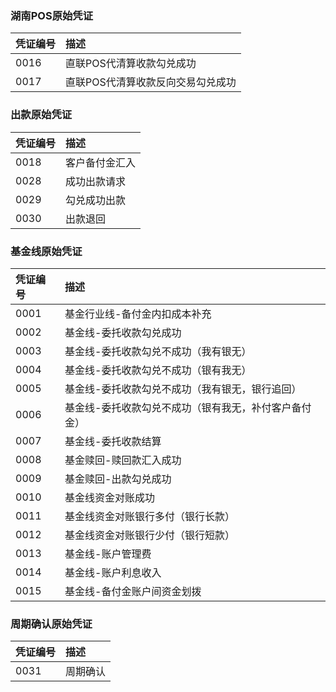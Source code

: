 ### 湖南POS原始凭证

凭证编号 | 描述 
:----------- | :-----------
0016         | 直联POS代清算收款勾兑成功       
0017         | 直联POS代清算收款反向交易勾兑成功       

### 出款原始凭证

凭证编号 | 描述 
:----------- | :-----------
0018         | 客户备付金汇入       
0028         | 成功出款请求   
0029         | 勾兑成功出款     
0030         | 出款退回  

### 基金线原始凭证

凭证编号 | 描述 
:----------- | :-----------
0001         | 基金行业线-备付金内扣成本补充       
0002         | 基金线-委托收款勾兑成功   
0003         | 基金线-委托收款勾兑不成功（我有银无）  
0004         | 基金线-委托收款勾兑不成功（银有我无）  
0005         | 基金线-委托收款勾兑不成功（我有银无，银行追回）  
0006         | 基金线-委托收款勾兑不成功（银有我无，补付客户备付金）   
0007         | 基金线-委托收款结算
0008         | 基金赎回-赎回款汇入成功
0009         | 基金赎回-出款勾兑成功
0010         | 基金线资金对账成功   
0011         | 基金线资金对账银行多付（银行长款）   
0012         | 基金线资金对账银行少付（银行短款）   
0013         | 基金线-账户管理费    
0014         | 基金线-账户利息收入    
0015         | 基金线-备付金账户间资金划拨   

### 周期确认原始凭证

凭证编号 | 描述 
:----------- | :-----------
0031         | 周期确认        